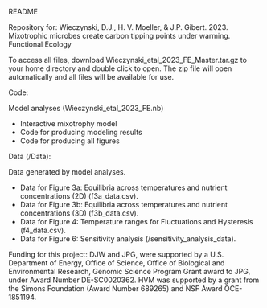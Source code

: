 README

Repository for: Wieczynski, D.J., H. V. Moeller, & J.P. Gibert. 2023. Mixotrophic microbes create carbon tipping points under warming. Functional Ecology

To access all files, download Wieczynski_etal_2023_FE_Master.tar.gz to your home directory and double click to open. The zip file will open automatically and all files will be available for use.

Code:

Model analyses (Wieczynski_etal_2023_FE.nb)
  * Interactive mixotrophy model
  * Code for producing modeling results
  * Code for producing all figures


Data (/Data):

Data generated by model analyses.
  * Data for Figure 3a: Equilibria across temperatures and nutrient concentrations (2D) (f3a_data.csv).   
  * Data for Figure 3b: Equilibria across temperatures and nutrient concentrations (3D) (f3b_data.csv).
  * Data for Figure 4: Temperature ranges for Fluctuations and Hysteresis (f4_data.csv).
  * Data for Figure 6: Sensitivity analysis (/sensitivity_analysis_data).


Funding for this project: DJW and JPG, were supported by a U.S. Department of Energy, Office of Science, Office of Biological and Environmental Research, Genomic Science Program Grant award to JPG, under Award Number DE-SC0020362. HVM was supported by a grant from the Simons
Foundation (Award Number 689265) and NSF Award OCE-1851194.


